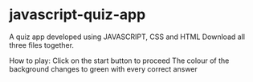 # javascript-quiz-app
A quiz app developed using JAVASCRIPT, CSS and HTML
Download all three files together.

How to play:
Click on the start button to proceed
The colour of the background changes to green with every correct answer
